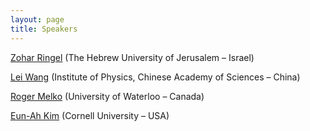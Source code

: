 ```yaml
---
layout: page
title: Speakers
---
```



[Zohar Ringel](http://www.phys.huji.ac.il/~zohar.ringel/) (The Hebrew University of Jerusalem – Israel)

[Lei Wang](http://wangleiphy.github.io/) (Institute of Physics, Chinese Academy of Sciences – China)

[Roger Melko](http://www.science.uwaterloo.ca/~rgmelko/) (University of Waterloo – Canada)

[Eun-Ah Kim](https://physics.cornell.edu/eun-ah-kim) (Cornell University – USA)
